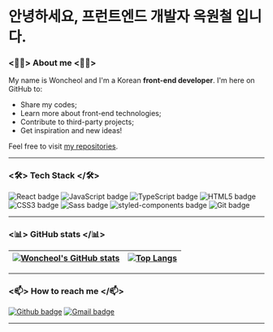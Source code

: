 # 안녕하세요, 프런트엔드 개발자 옥원철 입니다.

### <👨‍💻> About me <👨‍💻>

My name is Woncheol and I'm a Korean **front-end developer**. I'm here on GitHub to:
- Share my codes;
- Learn more about front-end technologies;
- Contribute to third-party projects;
- Get inspiration and new ideas!

Feel free to visit [my repositories](https://github.com/okcleff?tab=repositories). 

---

### <🛠> Tech Stack </🛠>

![React badge](https://img.shields.io/badge/react-61DAFB?style=for-the-badge&logo=react&logoColor=white)  ![JavaScript badge](https://img.shields.io/badge/javascript-F7DF1E?style=for-the-badge&logo=javascript&logoColor=white) ![TypeScript badge](https://img.shields.io/badge/typescript-3178C6?style=for-the-badge&logo=typescript&logoColor=white) ![HTML5 badge](https://img.shields.io/badge/HTML5-E34F26?style=for-the-badge&logo=html5&logoColor=white) ![CSS3 badge](https://img.shields.io/badge/CSS3-1572B6?style=for-the-badge&logo=css3&logoColor=white) ![Sass badge](https://img.shields.io/badge/Sass-CC6699?style=for-the-badge&logo=Sass&logoColor=black) ![styled-components badge](https://img.shields.io/badge/styled--components-DB7093?style=for-the-badge&logo=styledcomponents&logoColor=black)  ![Git badge](https://img.shields.io/badge/GIT-F05032?style=for-the-badge&logo=git&logoColor=white) 

---

### <📊> GitHub stats </📊>


[![Woncheol's GitHub stats](https://github-readme-stats.vercel.app/api?username=okcleff&show_icons=true&theme=dark&text_color=fff&border_color=79ff97&hide_title=true)](https://github.com/okcleff) | [![Top Langs](https://github-readme-stats.vercel.app/api/top-langs/?username=okcleff&theme=dark&text_color=fff&border_color=79ff97&layout=compact)](https://github.com/okcleff) 
| ----------- | ------------ |

---

### <📫> How to reach me </📫>

[![Github badge](https://img.shields.io/badge/okcleff-100000?style=for-the-badge&logo=github&logoColor=white)](https://github.com/okcleff) [![Gmail badge](https://img.shields.io/badge/okcleff@gmail.com-c5221f?style=for-the-badge&logo=gmail&logoColor=white)](mailto:okcleff@gmail.com)

---
